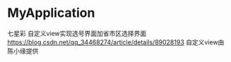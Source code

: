 # MyApplication
七星彩
自定义view实现选号界面加省市区选择界面
https://blog.csdn.net/qq_34468274/article/details/89028193
自定义view由 陈小缘提供 

